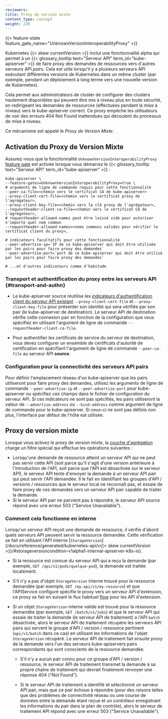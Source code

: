```yaml
---
reviewers:
title: Proxy de version mixte
content_type: concept
weight: 220
---
```


<!-- overview -->

{{< feature-state feature_gate_name="UnknownVersionInteroperabilityProxy" >}}

Kubernetes {{< skew currentVersion >}} inclut une fonctionnalité alpha qui permet à un
{{< glossary_tooltip text="Serveur API" term_id="kube-apiserver" >}}
de faire proxy des demandes de ressources vers d'autres serveurs API _pairs_. Cela est utile lorsqu'il y a plusieurs
serveurs API exécutant différentes versions de Kubernetes dans un même cluster
(par exemple, pendant un déploiement à long terme vers une nouvelle version de Kubernetes).

Cela permet aux administrateurs de cluster de configurer des clusters hautement disponibles qui peuvent être mis à niveau
plus en toute sécurité, en redirigeant les demandes de ressources (effectuées pendant la mise à niveau) vers le kube-apiserver correct.
Ce proxy empêche les utilisateurs de voir des erreurs 404 Not Found inattendues qui découlent
du processus de mise à niveau.

Ce mécanisme est appelé le _Proxy de Version Mixte_.

## Activation du Proxy de Version Mixte

Assurez-vous que la fonctionnalité `UnknownVersionInteroperabilityProxy` [feature gate](/docs/reference/command-line-tools-reference/feature-gates/)
est activée lorsque vous démarrez le {{< glossary_tooltip text="Serveur API" term_id="kube-apiserver" >}} :

```shell
kube-apiserver \
--feature-gates=UnknownVersionInteroperabilityProxy=true \
# arguments de ligne de commande requis pour cette fonctionnalité
--peer-ca-file=<chemin vers le certificat CA de kube-apiserver>
--proxy-client-cert-file=<chemin vers le certificat proxy de l'agrégateur>,
--proxy-client-key-file=<chemin vers la clé proxy de l'agrégateur>,
--requestheader-client-ca-file=<chemin vers le certificat CA de l'agrégateur>,
# requestheader-allowed-names peut être laissé vide pour autoriser n'importe quel nom commun
--requestheader-allowed-names=<noms communs valides pour vérifier le certificat client du proxy>,

# indicateurs facultatifs pour cette fonctionnalité
--peer-advertise-ip=`IP de ce kube-apiserver qui doit être utilisée par les pairs pour faire proxy des demandes`
--peer-advertise-port=`port de ce kube-apiserver qui doit être utilisé par les pairs pour faire proxy des demandes`

# ...et d'autres indicateurs comme d'habitude
```

### Transport et authentification du proxy entre les serveurs API {#transport-and-authn}

* Le kube-apiserver source réutilise les
  [indicateurs d'authentification client du serveur API existant](/docs/tasks/extend-kubernetes/configure-aggregation-layer/#kubernetes-apiserver-client-authentication)
  `--proxy-client-cert-file` et `--proxy-client-key-file` pour présenter son identité qui
  sera vérifiée par son pair (le kube-apiserver de destination). Le serveur API de destination
  vérifie cette connexion pair en fonction de la configuration que vous spécifiez en utilisant l'argument de ligne de commande
  `--requestheader-client-ca-file`.

* Pour authentifier les certificats de service du serveur de destination, vous devez configurer un ensemble de certificats
  d'autorité de certification en spécifiant l'argument de ligne de commande `--peer-ca-file` au serveur API **source**.

### Configuration pour la connectivité des serveurs API pairs

Pour définir l'emplacement réseau d'un kube-apiserver que les pairs utiliseront pour faire proxy des demandes, utilisez les
arguments de ligne de commande `--peer-advertise-ip` et `--peer-advertise-port` pour kube-apiserver ou spécifiez
ces champs dans le fichier de configuration du serveur API.
Si ces indicateurs ne sont pas spécifiés, les pairs utiliseront la valeur de `--advertise-address` ou
`--bind-address` comme argument de ligne de commande pour le kube-apiserver.
Si ceux-ci ne sont pas définis non plus, l'interface par défaut de l'hôte est utilisée.

## Proxy de version mixte

Lorsque vous activez le proxy de version mixte, la [couche d'agrégation](/docs/concepts/extend-kubernetes/api-extension/apiserver-aggregation/)
charge un filtre spécial qui effectue les opérations suivantes :

* Lorsqu'une demande de ressource atteint un serveur API qui ne peut pas servir cette API
  (soit parce qu'il s'agit d'une version antérieure à l'introduction de l'API, soit parce que l'API est désactivée sur le serveur API),
  le serveur API tente d'envoyer la demande à un serveur API pair qui peut servir l'API demandée.
  Il le fait en identifiant les groupes d'API / versions / ressources que le serveur local ne reconnaît pas,
  et essaie de faire proxy de ces demandes vers un serveur API pair capable de traiter la demande.
* Si le serveur API pair ne parvient pas à répondre, le serveur API source répond avec une erreur 503 ("Service Unavailable").

### Comment cela fonctionne en interne

Lorsqu'un serveur API reçoit une demande de ressource, il vérifie d'abord quels serveurs API peuvent
servir la ressource demandée. Cette vérification se fait en utilisant l'API interne
[`StorageVersion`](/docs/reference/generated/kubernetes-api/v{{< skew currentVersion >}}/#storageversioncondition-v1alpha1-internal-apiserver-k8s-io).

* Si la ressource est connue du serveur API qui a reçu la demande
  (par exemple, `GET /api/v1/pods/quelque-pod`), la demande est traitée localement.

* S'il n'y a pas d'objet `StorageVersion` interne trouvé pour la ressource demandée
  (par exemple, `GET /my-api/v1/my-resource`) et que l'APIService configuré spécifie le proxy
  vers un serveur API d'extension, ce proxy se fait en suivant le flux habituel
  [flow](/docs/tasks/extend-kubernetes/configure-aggregation-layer/) pour les API d'extension.

* Si un objet `StorageVersion` interne valide est trouvé pour la ressource demandée
  (par exemple, `GET /batch/v1/jobs`) et que le serveur API qui essaie de traiter la demande
  (le serveur API de traitement) a l'API `batch` désactivée, alors le serveur API de traitement
  récupère les serveurs API pairs qui servent le groupe d'API / version / ressource pertinent
  (`api/v1/batch` dans ce cas) en utilisant les informations de l'objet `StorageVersion` récupéré.
  Le serveur API de traitement fait ensuite proxy de la demande vers l'un des serveurs kube-apiservers pairs correspondants
  qui sont conscients de la ressource demandée.

  * S'il n'y a aucun pair connu pour ce groupe d'API / version / ressource, le serveur API de traitement
    transmet la demande à sa propre chaîne de traitement qui devrait finalement renvoyer une réponse 404 ("Not Found").

  * Si le serveur API de traitement a identifié et sélectionné un serveur API pair, mais que ce pair échoue
    à répondre (pour des raisons telles que des problèmes de connectivité réseau ou une course de données entre la demande
    étant reçue et un contrôleur enregistrant les informations du pair dans le plan de contrôle), alors le serveur de traitement
    API répond avec une erreur 503 ("Service Unavailable").
    

